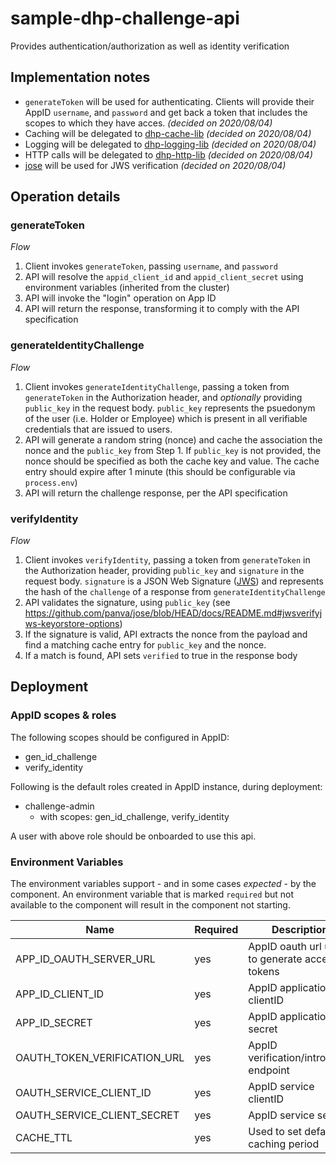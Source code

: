 # sample-dhp-challenge-api
Provides authentication/authorization as well as identity verification

## Implementation notes
- `generateToken` will be used for authenticating. Clients will provide their AppID `username`, and `password` and get back a token that includes the scopes to which they have acces. *(decided on 2020/08/04)*
- Caching will be delegated to [dhp-cache-lib](https://github.com/digitalhealthpass/dhp-cache-lib) *(decided on 2020/08/04)*
- Logging will be delegated to [dhp-logging-lib](https://github.com/digitalhealthpass/dhp-logging-lib) *(decided on 2020/08/04)*
- HTTP calls will be delegated to [dhp-http-lib](https://github.com/digitalhealthpass/dhp-http-lib) *(decided on 2020/08/04)*
- [jose](https://www.npmjs.com/package/jose) will be used for JWS verification *(decided on 2020/08/04)*

## Operation details

### generateToken

*Flow*
1. Client invokes `generateToken`, passing `username`, and `password`
2. API will resolve the `appid_client_id` and `appid_client_secret` using environment variables (inherited from the cluster)
3. API will invoke the "login" operation on App ID
4. API will return the response, transforming it to comply with the API specification

### generateIdentityChallenge

*Flow*
1. Client invokes `generateIdentityChallenge`, passing a token from `generateToken` in the Authorization header, and *optionally* providing `public_key` in the request body. `public_key` represents the psuedonym of the user (i.e. Holder or Employee) which is present in all verifiable credentials that are issued to users.
2. API will generate a random string (nonce) and cache the association the nonce and the `public_key` from Step 1. If `public_key` is not provided, the nonce should be specified as both the cache key and value. The cache entry should expire after 1 minute (this should be configurable via `process.env`)
3. API will return the challenge response, per the API specification

### verifyIdentity

*Flow*
1. Client invokes `verifyIdentity`, passing a token from `generateToken` in the Authorization header, providing `public_key` and `signature` in the request body. `signature` is a JSON Web Signature ([JWS](https://en.wikipedia.org/wiki/JSON_Web_Signature)) and represents the hash of the `challenge` of a response from `generateIdentityChallenge`
2. API validates the signature, using `public_key` (see https://github.com/panva/jose/blob/HEAD/docs/README.md#jwsverifyjws-keyorstore-options)
3. If the signature is valid, API extracts the nonce from the payload and find a matching cache entry for `public_key` and the nonce.
4. If a match is found, API sets `verified` to true in the response body

## Deployment 
### AppID scopes & roles
The following scopes should be configured in AppID:
- gen_id_challenge
- verify_identity

Following is the default roles created in AppID instance, during deployment:
- challenge-admin
  - with scopes: gen_id_challenge, verify_identity

A user with above role should be onboarded to use this api.

### Environment Variables
The environment variables support - and in some cases *expected* - by the component. An environment variable that is marked `required` but not available to the component will result in the component not starting.

|Name|Required|Description|
| -- | ------ | --------- |
|APP_ID_OAUTH_SERVER_URL|yes|AppID oauth url used to generate access tokens|
|APP_ID_CLIENT_ID|yes|AppID application clientID|
|APP_ID_SECRET|yes|AppID application secret|
|OAUTH_TOKEN_VERIFICATION_URL|yes|AppID verification/introspect endpoint|
|OAUTH_SERVICE_CLIENT_ID|yes|AppID service clientID|
|OAUTH_SERVICE_CLIENT_SECRET|yes|AppID service secret|
|CACHE_TTL|yes|Used to set default caching period|
